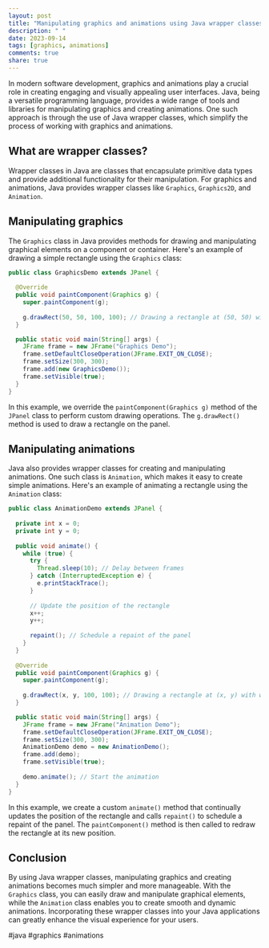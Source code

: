 ```yaml
---
layout: post
title: "Manipulating graphics and animations using Java wrapper classes"
description: " "
date: 2023-09-14
tags: [graphics, animations]
comments: true
share: true
---
```


In modern software development, graphics and animations play a crucial role in creating engaging and visually appealing user interfaces. Java, being a versatile programming language, provides a wide range of tools and libraries for manipulating graphics and creating animations. One such approach is through the use of Java wrapper classes, which simplify the process of working with graphics and animations.

## What are wrapper classes?

Wrapper classes in Java are classes that encapsulate primitive data types and provide additional functionality for their manipulation. For graphics and animations, Java provides wrapper classes like `Graphics`, `Graphics2D`, and `Animation`.

## Manipulating graphics

The `Graphics` class in Java provides methods for drawing and manipulating graphical elements on a component or container. Here's an example of drawing a simple rectangle using the `Graphics` class:

```java
public class GraphicsDemo extends JPanel {
  
  @Override
  public void paintComponent(Graphics g) {
    super.paintComponent(g);
    
    g.drawRect(50, 50, 100, 100); // Drawing a rectangle at (50, 50) with width 100 and height 100
  }

  public static void main(String[] args) {
    JFrame frame = new JFrame("Graphics Demo");
    frame.setDefaultCloseOperation(JFrame.EXIT_ON_CLOSE);
    frame.setSize(300, 300);
    frame.add(new GraphicsDemo());
    frame.setVisible(true);
  }
}
```

In this example, we override the `paintComponent(Graphics g)` method of the `JPanel` class to perform custom drawing operations. The `g.drawRect()` method is used to draw a rectangle on the panel.

## Manipulating animations

Java also provides wrapper classes for creating and manipulating animations. One such class is `Animation`, which makes it easy to create simple animations. Here's an example of animating a rectangle using the `Animation` class:

```java
public class AnimationDemo extends JPanel {
  
  private int x = 0;
  private int y = 0;
  
  public void animate() {
    while (true) {
      try {
        Thread.sleep(10); // Delay between frames
      } catch (InterruptedException e) {
        e.printStackTrace();
      }
      
      // Update the position of the rectangle
      x++;
      y++;
      
      repaint(); // Schedule a repaint of the panel
    }
  }
  
  @Override
  public void paintComponent(Graphics g) {
    super.paintComponent(g);
    
    g.drawRect(x, y, 100, 100); // Drawing a rectangle at (x, y) with width 100 and height 100
  }

  public static void main(String[] args) {
    JFrame frame = new JFrame("Animation Demo");
    frame.setDefaultCloseOperation(JFrame.EXIT_ON_CLOSE);
    frame.setSize(300, 300);
    AnimationDemo demo = new AnimationDemo();
    frame.add(demo);
    frame.setVisible(true);
    
    demo.animate(); // Start the animation
  }
}
```

In this example, we create a custom `animate()` method that continually updates the position of the rectangle and calls `repaint()` to schedule a repaint of the panel. The `paintComponent()` method is then called to redraw the rectangle at its new position.

## Conclusion

By using Java wrapper classes, manipulating graphics and creating animations becomes much simpler and more manageable. With the `Graphics` class, you can easily draw and manipulate graphical elements, while the `Animation` class enables you to create smooth and dynamic animations. Incorporating these wrapper classes into your Java applications can greatly enhance the visual experience for your users.

#java #graphics #animations